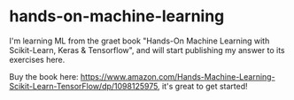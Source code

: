 # hands-on-machine-learning
I'm learning ML from the graet book "Hands-On Machine Learning with Scikit-Learn, Keras & Tensorflow", and will start publishing my answer to its exercises here.

Buy the book here: https://www.amazon.com/Hands-Machine-Learning-Scikit-Learn-TensorFlow/dp/1098125975, it's great to get started!
